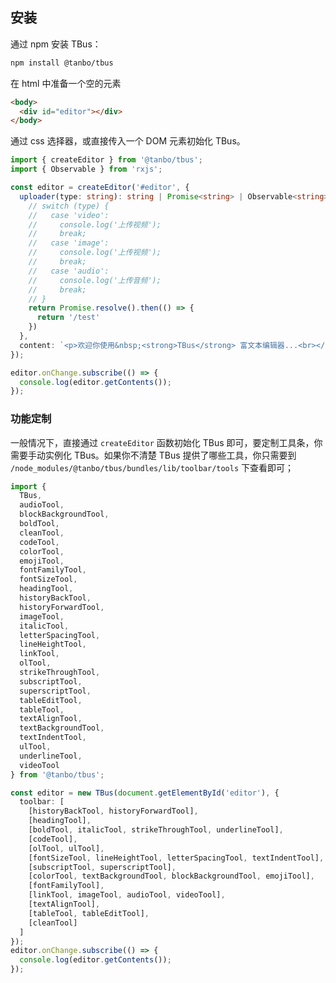 <h2 uiAnchor id="安装">安装</h2>

通过 npm 安装 TBus：
```bash
npm install @tanbo/tbus
```

在 html 中准备一个空的元素
```html
<body>
  <div id="editor"></div>
</body>

```

通过 css 选择器，或直接传入一个 DOM 元素初始化 TBus。
```typescript
import { createEditor } from '@tanbo/tbus';
import { Observable } from 'rxjs';

const editor = createEditor('#editor', {
  uploader(type: string): string | Promise<string> | Observable<string> {
    // switch (type) {
    //   case 'video':
    //     console.log('上传视频');
    //     break;
    //   case 'image':
    //     console.log('上传视频');
    //     break;
    //   case 'audio':
    //     console.log('上传音频');
    //     break;
    // }
    return Promise.resolve().then(() => {
      return '/test'
    })
  },
  content: `<p>欢迎你使用&nbsp;<strong>TBus</strong> 富文本编辑器...<br></p>`
});

editor.onChange.subscribe(() => {
  console.log(editor.getContents());
});
```
<h3 uiAnchor id="功能定制">功能定制</h3>

一般情况下，直接通过 `createEditor` 函数初始化 TBus 即可，要定制工具条，你需要手动实例化 TBus。如果你不清楚 TBus 提供了哪些工具，你只需要到 `/node_modules/@tanbo/tbus/bundles/lib/toolbar/tools` 下查看即可；
```typescript
import {
  TBus,
  audioTool,
  blockBackgroundTool,
  boldTool,
  cleanTool,
  codeTool,
  colorTool,
  emojiTool,
  fontFamilyTool,
  fontSizeTool,
  headingTool,
  historyBackTool,
  historyForwardTool,
  imageTool,
  italicTool,
  letterSpacingTool,
  lineHeightTool,
  linkTool,
  olTool,
  strikeThroughTool,
  subscriptTool,
  superscriptTool,
  tableEditTool,
  tableTool,
  textAlignTool,
  textBackgroundTool,
  textIndentTool,
  ulTool,
  underlineTool,
  videoTool
} from '@tanbo/tbus';

const editor = new TBus(document.getElementById('editor'), {
  toolbar: [
    [historyBackTool, historyForwardTool],
    [headingTool],
    [boldTool, italicTool, strikeThroughTool, underlineTool],
    [codeTool],
    [olTool, ulTool],
    [fontSizeTool, lineHeightTool, letterSpacingTool, textIndentTool],
    [subscriptTool, superscriptTool],
    [colorTool, textBackgroundTool, blockBackgroundTool, emojiTool],
    [fontFamilyTool],
    [linkTool, imageTool, audioTool, videoTool],
    [textAlignTool],
    [tableTool, tableEditTool],
    [cleanTool]
  ]
});
editor.onChange.subscribe(() => {
  console.log(editor.getContents());
});
```
